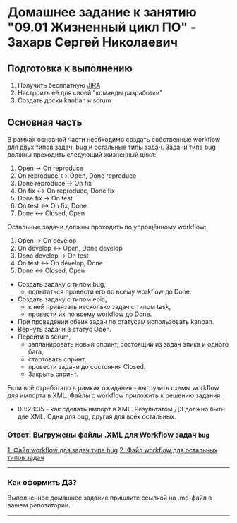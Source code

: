 # Домашнее задание к занятию "09.01 Жизненный цикл ПО" - Захарв Сергей Николаевич

## Подготовка к выполнению
1. Получить бесплатную [JIRA](https://www.atlassian.com/ru/software/jira/free)
2. Настроить её для своей "команды разработки"
3. Создать доски kanban и scrum

## Основная часть
В рамках основной части необходимо создать собственные workflow для двух типов задач: bug и остальные типы задач. Задачи типа bug должны проходить следующий жизненный цикл:
1. Open -> On reproduce
2. On reproduce <-> Open, Done reproduce
3. Done reproduce -> On fix
4. On fix <-> On reproduce, Done fix
5. Done fix -> On test
6. On test <-> On fix, Done
7. Done <-> Closed, Open

Остальные задачи должны проходить по упрощённому workflow:
1. Open -> On develop
2. On develop <-> Open, Done develop
3. Done develop -> On test
4. On test <-> On develop, Done
5. Done <-> Closed, Open

* Создать задачу с типом bug, 
  - попытаться провести его по всему workflow до Done. 
* Создать задачу с типом epic, 
  - к ней привязать несколько задач с типом task, 
  - провести их по всему workflow до Done. 
* При проведении обеих задач по статусам использовать kanban. 
* Вернуть задачи в статус Open.
* Перейти в scrum, 
  - запланировать новый спринт, состоящий из задач эпика и одного бага, 
  - стартовать спринт, 
  - провести задачи до состояния Closed. 
  - Закрыть спринт.

Если всё отработало в рамках ожидания - выгрузить схемы workflow для импорта в XML. Файлы с workflow приложить к решению задания.
- 03:23:35 - как сделать импорт в XML. Результатом ДЗ должно быть две XML. Одна для bug, другая для всех остальных.

### Ответ: Выгружены файлы .XML для Workflow задач `bug`

[1. Файл workflow для задач типа bug](/09-ci-01-intro/Files/For_ZSN-1_only_bug.xml)
[2. Файл workflow для остальных типов задач](/09-ci-01-intro/Files/For_ZSN-1_only-other_tasks.xml)



---

### Как оформить ДЗ?

Выполненное домашнее задание пришлите ссылкой на .md-файл в вашем репозитории.

---
